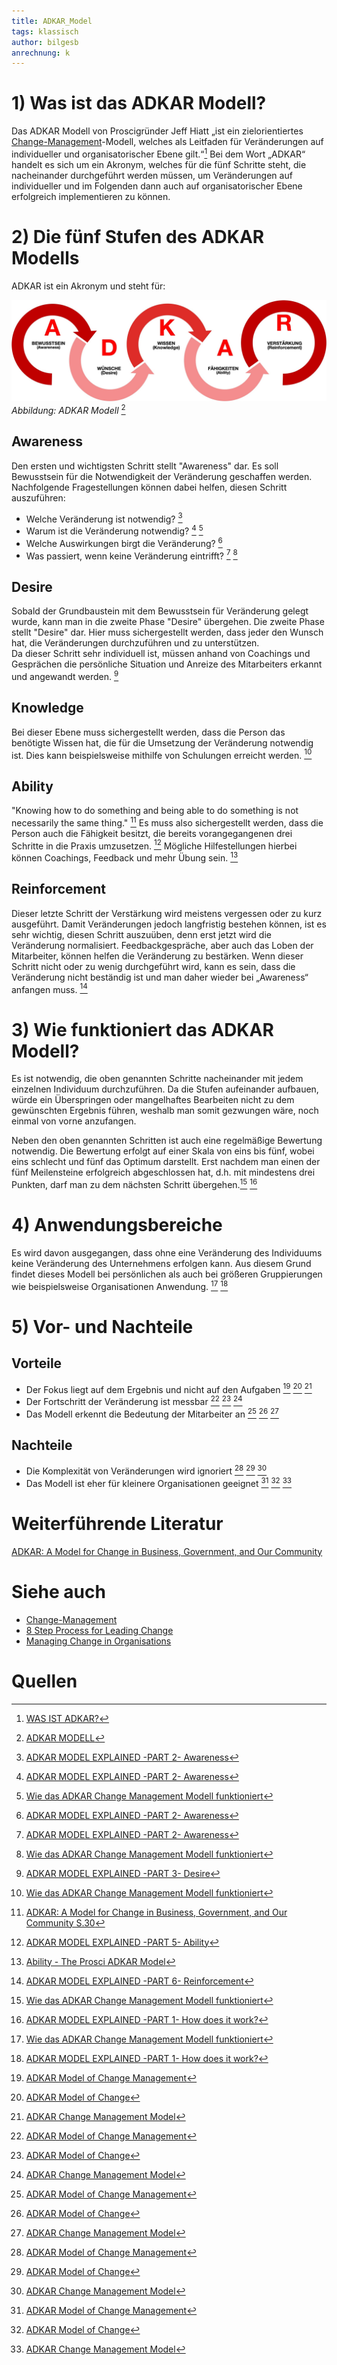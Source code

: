 ```yaml
---
title: ADKAR_Model
tags: klassisch
author: bilgesb
anrechnung: k
---
```

# 1) Was ist das ADKAR Modell?
Das ADKAR Modell von Proscigründer Jeff Hiatt „ist ein zielorientiertes [Change-Management](https://github.com/ManagingProjectsSuccessfully/ManagingProjectsSuccessfully.github.io/tree/main/kb/Change_Management.md)-Modell, welches als Leitfaden für Veränderungen auf individueller und organisatorischer Ebene gilt.“[^1] 
Bei dem Wort „ADKAR“ handelt es sich um ein Akronym, welches für die fünf Schritte steht, die nacheinander durchgeführt werden müssen, um Veränderungen auf individueller und im Folgenden dann auch auf organisatorischer Ebene erfolgreich implementieren zu können. 
# 2) Die fünf Stufen des ADKAR Modells
ADKAR ist ein Akronym und steht für: 

![Beispielabbildung](ADKAR_Model/adkar-modell.jpg)
*Abbildung: ADKAR Modell* [^2]

## Awareness
Den ersten und wichtigsten Schritt stellt "Awareness" dar. Es soll Bewusstsein für die Notwendigkeit der Veränderung geschaffen werden.
Nachfolgende Fragestellungen können dabei helfen, diesen Schritt auszuführen:

- Welche Veränderung ist notwendig? [^3]
- Warum ist die Veränderung notwendig? [^3] [^4]
- Welche Auswirkungen birgt die Veränderung? [^3]
- Was passiert, wenn keine Veränderung eintrifft? [^3] [^4]


## Desire 

Sobald der Grundbaustein mit dem Bewusstsein für Veränderung gelegt wurde, kann man in die zweite Phase "Desire" übergehen. Die zweite Phase stellt "Desire" dar. Hier muss sichergestellt werden, dass jeder den Wunsch hat, die Veränderungen durchzuführen und zu unterstützen.  
Da dieser Schritt sehr individuell ist, müssen anhand von Coachings und Gesprächen die persönliche Situation und Anreize des Mitarbeiters erkannt und angewandt werden. [^5]


## Knowledge

Bei dieser Ebene muss sichergestellt werden, dass die Person das benötigte Wissen hat, die für die Umsetzung der Veränderung notwendig ist. Dies kann beispielsweise mithilfe von Schulungen erreicht werden. [^4]


## Ability

"Knowing how to do something and being able to do something is not necessarily the same thing." [^6] Es muss also sichergestellt werden, dass die Person auch die Fähigkeit besitzt, die bereits vorangegangenen drei Schritte in die Praxis umzusetzen. [^7] Mögliche Hilfestellungen hierbei können Coachings, Feedback und mehr Übung sein. [^8]


## Reinforcement

Dieser letzte Schritt der Verstärkung wird meistens vergessen oder zu kurz ausgeführt. Damit Veränderungen jedoch langfristig bestehen können, ist es sehr wichtig, diesen Schritt auszuüben, denn erst jetzt wird die Veränderung normalisiert. 
Feedbackgespräche, aber auch das Loben der Mitarbeiter, können helfen die Veränderung zu bestärken. 
Wenn dieser Schritt nicht oder zu wenig durchgeführt wird, kann es sein, dass die Veränderung nicht beständig ist und man daher wieder bei „Awareness“ anfangen muss. [^9]


# 3) Wie funktioniert das ADKAR Modell?

Es ist notwendig, die oben genannten Schritte nacheinander mit jedem einzelnen Individuum durchzuführen. Da die Stufen aufeinander aufbauen, würde ein Überspringen oder mangelhaftes Bearbeiten nicht zu dem gewünschten Ergebnis führen, weshalb man somit gezwungen wäre, noch einmal von vorne anzufangen. 

Neben den oben genannten Schritten ist auch eine regelmäßige Bewertung notwendig. Die Bewertung erfolgt auf einer Skala von eins bis fünf, wobei eins schlecht und fünf das Optimum darstellt. Erst nachdem man einen der fünf Meilensteine erfolgreich abgeschlossen hat, d.h. mit mindestens drei Punkten, darf man zu dem nächsten Schritt übergehen.[^4] [^10]

# 4) Anwendungsbereiche

Es wird davon ausgegangen, dass ohne eine Veränderung des Individuums keine Veränderung des Unternehmens erfolgen kann. Aus diesem Grund findet dieses Modell bei persönlichen als auch bei größeren Gruppierungen wie beispielsweise Organisationen Anwendung. [^4] [^10]


# 5) Vor- und Nachteile

## Vorteile 

- Der Fokus liegt auf dem Ergebnis und nicht auf den Aufgaben [^11] [^12] [^13]
- Der Fortschritt der Veränderung ist messbar [^11] [^12] [^13]
- Das Modell erkennt die Bedeutung der Mitarbeiter an [^11] [^12] [^13]

 
## Nachteile

- Die Komplexität von Veränderungen wird ignoriert [^11] [^12] [^13]
- Das Modell ist eher für kleinere Organisationen geeignet [^11] [^12] [^13]
 
# Weiterführende Literatur
[ADKAR: A Model for Change in Business, Government, and Our Community](https://books.google.de/books?hl=de&lr=&id=Te_cHbWv-ZgC&oi=fnd&pg=PA1&dq=adkar+model&ots=1shIh6o-MM&sig=vPU70TCQTX4s3qEokl1fAujTR-E&redir_esc=y#v=onepage&q=adkar%20model&f=false)

# Siehe auch

- [Change-Management](https://github.com/ManagingProjectsSuccessfully/ManagingProjectsSuccessfully.github.io/tree/main/kb/Change_Management.md)
- [8 Step Process for Leading Change](https://github.com/ManagingProjectsSuccessfully/ManagingProjectsSuccessfully.github.io/blob/main/kb/8_Step_Process_for_Leading_Change.md)
- [Managing Change in Organisations](https://github.com/ManagingProjectsSuccessfully/ManagingProjectsSuccessfully.github.io/blob/main/kb/Managing_Change_in_Organisations.md)

 
# Quellen

[^1]: [WAS IST ADKAR?](https://www.tiba-prosci.com/was-ist-adkar/)
[^2]: [ADKAR MODELL](https://www.marhelgroup.de/wp-content/uploads/2020/11/adkar-modell-768x248.jpg)
[^3]: [ADKAR MODEL EXPLAINED -PART 2- Awareness](https://youtube.com/watch?v=PwwoyzVfsS8)
[^4]: [Wie das ADKAR Change Management Modell funktioniert](https://mind-force.de/vertrieb/wie-das-adkar-change-management-modell-funktioniert/)
[^5]: [ADKAR MODEL EXPLAINED -PART 3- Desire](https://youtube.com/watch?v=LNT3Rxci-hU)
[^6]: [ADKAR: A Model for Change in Business, Government, and Our Community S.30](https://books.google.de/books?hl=de&lr=&id=Te_cHbWv-ZgC&oi=fnd&pg=PA1&dq=adkar+model&ots=1shIh6o-MM&sig=vPU70TCQTX4s3qEokl1fAujTR-E&redir_esc=y#v=onepage&q=adkar%20model&f=true)
[^7]: [ADKAR MODEL EXPLAINED -PART 5- Ability](https://youtube.com/watch?v=XvIYdQ8Bp5k)
[^8]: [Ability - The Prosci ADKAR Model](https://www.prosci.com/resources/articles/adkar-model-ability)
[^9]: [ADKAR MODEL EXPLAINED -PART 6- Reinforcement](https://youtube.com/watch?v=QQjyfN7XoQE)
[^10]: [ADKAR MODEL EXPLAINED -PART 1- How does it work?](https://youtube.com/watch?v=Bg5dy1pFdzg)
[^11]: [ADKAR Model of Change Management](http://changemanagementinsight.com/adkar-model-of-change-management/)
[^12]: [ADKAR Model of Change](https://expertprogrammanagement.com/2018/02/adkar-model-of-change/)
[^13]: [ADKAR Change Management Model](https://www.youtube.com/watch?v=oMiI59NMO2Q)
